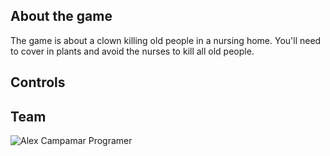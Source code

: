 ## About the game

The game is about a clown killing old people in a nursing home. You'll need to cover in plants and avoid the nurses to kill all old people.

## Controls

## Team

![Alex Campamar](https://github.com/Acaree)
Programer


